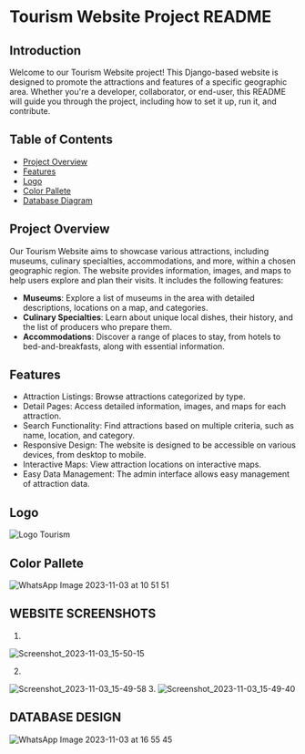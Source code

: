 

# Tourism Website Project README

## Introduction

Welcome to our Tourism Website project! This Django-based website is designed to promote the attractions and features of a specific geographic area. Whether you're a developer, collaborator, or end-user, this README will guide you through the project, including how to set it up, run it, and contribute.

## Table of Contents

- [Project Overview](#project-overview)
- [Features](#features)
- [Logo](#LOGO)
- [Color Pallete](#color-pallete)
- [Database Diagram](#Database-Diagram)


## Project Overview

Our Tourism Website aims to showcase various attractions, including museums, culinary specialties, accommodations, and more, within a chosen geographic region. The website provides information, images, and maps to help users explore and plan their visits. It includes the following features:

- **Museums**: Explore a list of museums in the area with detailed descriptions, locations on a map, and categories.
- **Culinary Specialties**: Learn about unique local dishes, their history, and the list of producers who prepare them.
- **Accommodations**: Discover a range of places to stay, from hotels to bed-and-breakfasts, along with essential information.

## Features

- Attraction Listings: Browse attractions categorized by type.
- Detail Pages: Access detailed information, images, and maps for each attraction.
- Search Functionality: Find attractions based on multiple criteria, such as name, location, and category.
- Responsive Design: The website is designed to be accessible on various devices, from desktop to mobile.
- Interactive Maps: View attraction locations on interactive maps.
- Easy Data Management: The admin interface allows easy management of attraction data.

## Logo

![Logo Tourism](https://github.com/KartikKARTIK-4498/DJANGO-03-11-2023-/assets/57806365/02004536-2b65-4840-8ddb-63c7748e38c0)


## Color Pallete

![WhatsApp Image 2023-11-03 at 10 51 51](https://github.com/KartikKARTIK-4498/DJANGO-03-11-2023-/assets/57806365/059720a0-c436-457d-b9d8-9f69ff1feef6)

## WEBSITE SCREENSHOTS
1.
![Screenshot_2023-11-03_15-50-15](https://github.com/KartikKARTIK-4498/DJANGO-03-11-2023-/assets/57806365/ee52e97c-fbb2-4518-b942-f8311af73cc4)

2.
![Screenshot_2023-11-03_15-49-58](https://github.com/KartikKARTIK-4498/DJANGO-03-11-2023-/assets/57806365/48b72ace-bc97-4338-87e5-631cddcca459)
3. 
![Screenshot_2023-11-03_15-49-40](https://github.com/KartikKARTIK-4498/DJANGO-03-11-2023-/assets/57806365/02fb24b8-dc10-4188-9bf1-fdb1632a01fc)



## DATABASE DESIGN


![WhatsApp Image 2023-11-03 at 16 55 45](https://github.com/KartikKARTIK-4498/DJANGO-03-11-2023-/assets/57806365/52d8adec-8602-4dca-8c09-d6544b718a78)

